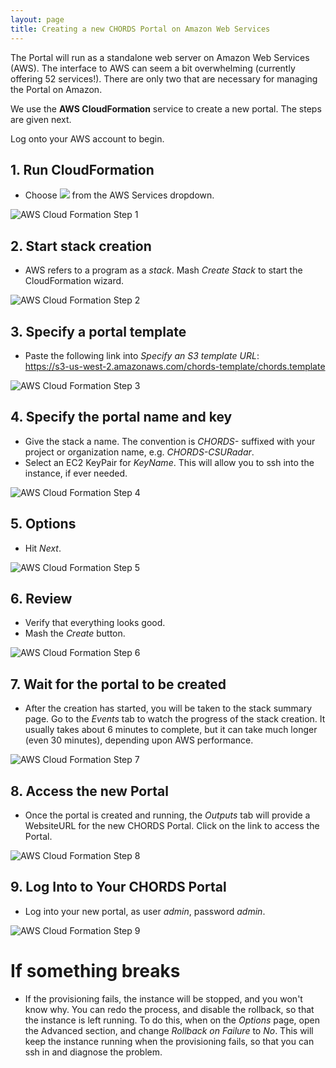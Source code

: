 ```yaml
---
layout: page
title: Creating a new CHORDS Portal on Amazon Web Services
---
```


The Portal will run as a standalone web server on Amazon Web Services (AWS). 
The interface to AWS can seem a bit overwhelming (currently offering 52
services!). There are only two that are necessary for managing the Portal
on Amazon.

We use the **AWS CloudFormation** service to create a new portal. The
steps are given next. 

Log onto your AWS account to begin.

## 1. Run CloudFormation

* Choose ![](images/cf.png) from the AWS Services dropdown.

![AWS Cloud Formation Step 1](images/aws_services.png "AWS Cloud Formation Step 1")

## 2. Start stack creation

* AWS refers to a program as a *stack*. Mash *Create Stack* to start the CloudFormation wizard.

![AWS Cloud Formation Step 2](images/AWS_CF0.png "AWS Cloud Formation Step 2")

## 3. Specify a portal template 

* Paste the following link into _Specify an S3 template URL_: <br/>
https://s3-us-west-2.amazonaws.com/chords-template/chords.template

![AWS Cloud Formation Step 3](images/AWS_CF1.png "AWS Cloud Formation Step 3")

## 4. Specify the portal name and key

* Give the stack a name. The convention is _CHORDS-_ suffixed with your project or organization name, e.g. _CHORDS-CSURadar_.
* Select an EC2 KeyPair for *KeyName*. This will allow you to ssh into the instance, if ever needed.

![AWS Cloud Formation Step 4](images/AWS_CF2.png "AWS Cloud Formation Step 4")

## 5. Options

* Hit _Next_.

![AWS Cloud Formation Step 5](images/AWS_CF3.png "AWS Cloud Formation Step 5")

## 6. Review

* Verify that everything looks good.
* Mash the *Create* button.

![AWS Cloud Formation Step 6](images/AWS_CF4.png "AWS Cloud Formation Step 6")

## 7. Wait for the portal to be created

* After the creation has started, you will be taken 
to the stack summary page. Go to the *Events* tab to watch the progress 
of the stack creation. It usually takes about 6 minutes to complete, but it can take 
much longer (even 30 minutes), depending upon AWS performance.

![AWS Cloud Formation Step 7](images/AWS_CF5.png "AWS Cloud Formation Step 7")

## 8. Access the new Portal

* Once the portal is created and running, the *Outputs* tab will provide a WebsiteURL for the new 
CHORDS Portal. Click on the link to access the Portal.

![AWS Cloud Formation Step 8](images/AWS_CF6.png "AWS Cloud Formation Step 8")

## 9. Log Into to Your CHORDS Portal

* Log into your new portal, as user *admin*, password *admin*.

![AWS Cloud Formation Step 9](images/AWS_CF7.png "AWS Cloud Formation Step 9")


# If something breaks
* If the provisioning fails, the instance will be stopped, and you won\'t know why. You can redo the process, 
and disable the rollback, so that the instance is left running. To do this, when on the *Options* page, 
open the Advanced section, and change _Rollback on Failure_ to *No*. This will
keep the instance running when the provisioning fails, so that you can ssh in and diagnose the problem.
